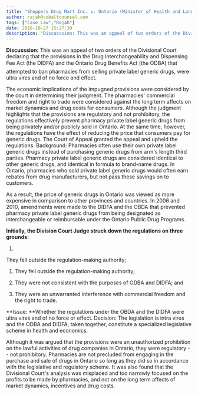 ```yaml
---
title: "Shoppers Drug Mart Inc. v. Ontario (Minister of Health and Long-Term Care) (2011, Ont CA)"
author: rajah@cobaltcounsel.com
tags: ["Case Law","Rajah"]
date: 2016-10-27 15:27:30
description: "Discusssion: This was an appeal of two orders of the Divisional Court declaring that the provisions in the Drug Interchangeability and Dispensing Fee Act (the DIDFA) and the Ontario Drug Benefits Act..."
---
```


**Discusssion:** This was an appeal of two orders of the Divisional Court declaring that the provisions in the Drug Interchangeability and Dispensing Fee Act (the DIDFA) and the Ontario Drug Benefits Act (the ODBA) that attempted to ban pharmacies from selling private label generic drugs, were ultra vires and of no force and effect.

The economic implications of the impugned provisions were considered by the court in determining their judgment. The pharmacies' commercial freedom and right to trade were considered against the long term affects on market dynamics and drug costs for consumers. Although the judgment highlights that the provisions are regulatory and not prohibitory, the regulations effectively prevent pharmacy private label generic drugs from being privately and/or publicly sold in Ontario.
 At the same time, however, the regulations have the effect of reducing the price that consumers pay for generic drugs.
The Court of Appeal granted the appeal and upheld the regulations. Background: Pharmacies often use their own private label generic drugs instead of purchasing generic drugs from arm's length third parties. Pharmacy private label generic drugs are considered identical to other generic drugs, and identical in formula to brand-name drugs. In Ontario, pharmacies who sold private label generic drugs would often earn rebates from drug manufacturers, but not pass these savings on to customers.

As a result, the price of generic drugs in Ontario was viewed as more expensive in comparison to other provinces and countries.  In 2006 and 2010, amendments were made to the DIDFA and the OBDA that prevented pharmacy private label generic drugs from being designated as interchangeable or reimbursable under the Ontario Public Drug Programs.

**Initially, the Division Court Judge struck down the regulations on three grounds:**

1.
 They fell outside the regulation-making authority;
1. They fell outside the regulation-making authority;

2. They were not consistent with the purposes of ODBA and DIDFA; and

3. They were an unwarranted interference with commercial freedom and the right to trade.

**Issue:  **Whether the regulations under the OBDA and the DIDFA were ultra vires and of no force or effect. Decision: The legislation is intra vires and the ODBA and DIDFA, taken together, constitute a specialized legislative scheme in health and economics.

Although it was argued that the provisions were an unauthorized prohibition on the lawful activities of drug companies in Ontario, they were regulatory -- not prohibitory. Pharmacies are not precluded from engaging in the purchase and sale of drugs in Ontario so long as they did so in accordance with the legislative and regulatory scheme.  It was also found that the Divisional Court's analysis was misplaced and too narrowly focused on the profits to be made by pharmacies, and not on the long term affects of market dynamics, incentives and drug costs.
